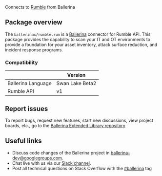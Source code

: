 Connects to [Rumble](https://www.rumble.run/docs/) from Ballerina

## Package overview
The `ballerinax/rumble.run` is a [Ballerina](https://ballerina.io/) connector for Rumble API.
This package provides the capability to scan your IT and OT environments to provide a foundation for your asset inventory, attack surface reduction, and incident response programs.

### Compatibility
|                    | Version         |
|--------------------|-----------------|
| Ballerina Language | Swan Lake Beta2 | 
| Rumble API         | v1              |

## Report issues
To report bugs, request new features, start new discussions, view project boards, etc., go to the [Ballerina Extended Library repository](https://github.com/ballerina-platform/ballerina-extended-library)

## Useful links
- Discuss code changes of the Ballerina project in [ballerina-dev@googlegroups.com](mailto:ballerina-dev@googlegroups.com).
- Chat live with us via our [Slack channel](https://ballerina.io/community/slack/).
- Post all technical questions on Stack Overflow with the [#ballerina](https://stackoverflow.com/questions/tagged/ballerina) tag
